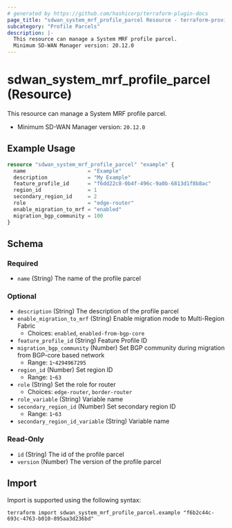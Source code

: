 ```yaml
---
# generated by https://github.com/hashicorp/terraform-plugin-docs
page_title: "sdwan_system_mrf_profile_parcel Resource - terraform-provider-sdwan"
subcategory: "Profile Parcels"
description: |-
  This resource can manage a System MRF profile parcel.
  Minimum SD-WAN Manager version: 20.12.0
---
```


# sdwan_system_mrf_profile_parcel (Resource)

This resource can manage a System MRF profile parcel.
  - Minimum SD-WAN Manager version: `20.12.0`

## Example Usage

```terraform
resource "sdwan_system_mrf_profile_parcel" "example" {
  name                    = "Example"
  description             = "My Example"
  feature_profile_id      = "f6dd22c8-0b4f-496c-9a0b-6813d1f8b8ac"
  region_id               = 1
  secondary_region_id     = 2
  role                    = "edge-router"
  enable_migration_to_mrf = "enabled"
  migration_bgp_community = 100
}
```

<!-- schema generated by tfplugindocs -->
## Schema

### Required

- `name` (String) The name of the profile parcel

### Optional

- `description` (String) The description of the profile parcel
- `enable_migration_to_mrf` (String) Enable migration mode to Multi-Region Fabric
  - Choices: `enabled`, `enabled-from-bgp-core`
- `feature_profile_id` (String) Feature Profile ID
- `migration_bgp_community` (Number) Set BGP community during migration from BGP-core based network
  - Range: `1`-`4294967295`
- `region_id` (Number) Set region ID
  - Range: `1`-`63`
- `role` (String) Set the role for router
  - Choices: `edge-router`, `border-router`
- `role_variable` (String) Variable name
- `secondary_region_id` (Number) Set secondary region ID
  - Range: `1`-`63`
- `secondary_region_id_variable` (String) Variable name

### Read-Only

- `id` (String) The id of the profile parcel
- `version` (Number) The version of the profile parcel

## Import

Import is supported using the following syntax:

```shell
terraform import sdwan_system_mrf_profile_parcel.example "f6b2c44c-693c-4763-b010-895aa3d236bd"
```

